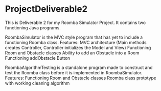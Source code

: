 # ProjectDeliverable2
This is Deliverable 2 for my Roomba Simulator Project.  It contains two functioning Java programs.

RoombaSimulator is the MVC style program that has yet to include a functioning Roomba class.
Features:
  MVC architecture (Main methods creates Controller, Controller initializes the Model and View)
  Functioning Room and Obstacle classes
  Ability to add an Obstacle into a Room
  Functioning addObstacle Button

RoombaAlgorithmTesting is a standalone program made to construct and test the Roomba class before it is implemented in RoombaSimulator.
Features:
  Functioning Room and Obstacle classes
  Roomba class prototype with working cleaning algorithm
  
